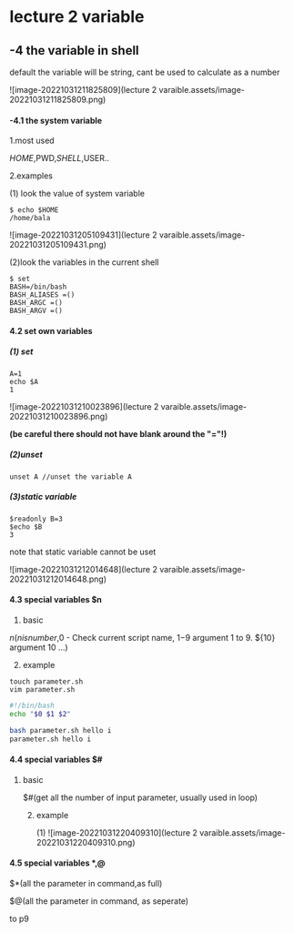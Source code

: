 # lecture 2 variable

## -4 the variable in shell

default the variable will be string, cant be used to calculate as a number

![image-20221031211825809](lecture 2 varaible.assets/image-20221031211825809.png)

#### -4.1 the system variable

1.most used

$HOME,$PWD,$SHELL,$USER..

2.examples

(1) look the value of system variable

```
$ echo $HOME
/home/bala
```

![image-20221031205109431](lecture 2 varaible.assets/image-20221031205109431.png)

(2)look the variables in the current shell

```
$ set
BASH=/bin/bash
BASH_ALIASES =()
BASH_ARGC =()
BASH_ARGV =()
```

#### 4.2 set own variables

##### (1) set

```
A=1
echo $A
1
```

![image-20221031210023896](lecture 2 varaible.assets/image-20221031210023896.png)

**(be careful there should not have blank around the "="!)**

##### (2)unset

```
unset A //unset the variable A
```

##### (3)static variable

```
$readonly B=3
$echo $B
3
```

note that static variable cannot be uset

![image-20221031212014648](lecture 2 varaible.assets/image-20221031212014648.png)

#### 4.3 special variables $n

1. basic

$n(n is number,$0 - Check current script name, $1-$9 argument 1 to 9. ${10} argument 10 ...)

2. example

```
touch parameter.sh
vim parameter.sh
```

```sh
#!/bin/bash
echo "$0 $1 $2"
```

```sh
bash parameter.sh hello i
parameter.sh hello i
```



#### 4.4 special variables $#

1. basic

   $#(get all the number of input parameter, usually used in loop)

   2. example

      (1) ![image-20221031220409310](lecture 2 varaible.assets/image-20221031220409310.png)



#### 4.5 special variables $*,$@

$*(all the parameter in command,as full)

$@(all the parameter in command, as seperate)





to p9







